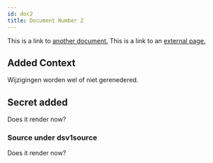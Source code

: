 ```yaml
---
id: doc2
title: Document Number 2
---
```


This is a link to [another document.](doc3.md) This is a link to an [external page.](http://www.example.com/)

## Added Context
Wijzigingen worden wel of niet gerenedered.

## Secret added
Does it render now?

### Source under dsv1source
Does it render now?
